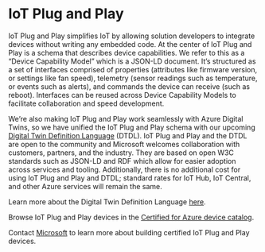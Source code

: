 # IoT Plug and Play

IoT Plug and Play simplifies IoT by allowing solution developers to integrate devices without writing any embedded code. At the center of IoT Plug and Play is a schema that describes device capabilities. We refer to this as a “Device Capability Model” which is a JSON-LD document.   It’s structured as a set of interfaces comprised of properties (attributes like firmware version, or settings like fan speed), telemetry (sensor readings such as temperature, or events such as alerts), and commands the device can receive (such as reboot).  Interfaces can be reused across Device Capability Models to facilitate collaboration and speed development.

We’re also making IoT Plug and Play work seamlessly with Azure Digital Twins, so we have unified the IoT Plug and Play schema with our upcoming [Digital Twin Definition Language](https://github.com/Azure/IoTPlugandPlay/tree/master/DTDL) (DTDL). IoT Plug and Play and the DTDL are open to the community and Microsoft welcomes collaboration with customers, partners, and the industry. They are based on open W3C standards such as JSON-LD and RDF which allow for easier adoption across services and tooling. Additionally, there is no additional cost for using IoT Plug and Play and DTDL; standard rates for IoT Hub, IoT Central, and other Azure services will remain the same. 

Learn more about the Digital Twin Definition Language [here](https://github.com/miagdp/Azure-IoT-PnP/tree/master/DTDL).

Browse IoT Plug and Play devices in the [Certified for Azure device catalog](https://catalog.azureiotsolutions.com/).

Contact [Microsoft](mailto:iotcert@microsoft.com) to learn more about building certified IoT Plug and Play devices.
